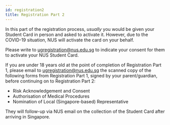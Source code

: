 ```yaml
---
id: registration2
title: Registration Part 2
---
```


In this part of the registration process, *usually* you would be given your Student Card in person and asked to activate it. However, due to the COVID-19 situation, NUS will activate the card on your behalf.

Please write to ugregistration@nus.edu.sg to indicate your consent for them to activate your NUS Student Card.

If you are under 18 years old at the point of completion of Registration Part 1, please email to ugregistration@nus.edu.sg the scanned copy of the following forms from Registration Part 1, signed by your parent/guardian, before continuing on to Registration Part 2:
- Risk Acknowledgement and Consent
- Authorisation of Medical Procedures
- Nomination of Local (Singapore-based) Representative

They will follow-up via NUS email on the collection of the Student Card after arriving in Singapore.
